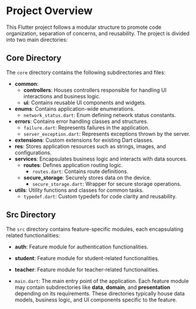 # Project Overview

This Flutter project follows a modular structure to promote code organization, separation of concerns, and reusability. The project is divided into two main directories:

## Core Directory

The `core` directory contains the following subdirectories and files:

- **common**: 
  - **controllers**: Houses controllers responsible for handling UI interactions and business logic.
  - **ui**: Contains reusable UI components and widgets.
- **enums**: Contains application-wide enumerations.
  - `network_status.dart`: Enum defining network status constants.
- **errors**: Contains error handling classes and structures.
  - `failure.dart`: Represents failures in the application.
  - `server_exception.dart`: Represents exceptions thrown by the server.
- **extensions**: Custom extensions for existing Dart classes.
- **res**: Stores application resources such as strings, images, and configurations.
- **services**: Encapsulates business logic and interacts with data sources.
  - **routes**: Defines application routing logic.
    - `routes.dart`: Contains route definitions.
  - **secure_storage**: Securely stores data on the device.
    - `secure_storage.dart`: Wrapper for secure storage operations.
- **utils**: Utility functions and classes for common tasks.
  - `typedef.dart`: Custom typedefs for code clarity and reusability.



## Src Directory

The `src` directory contains feature-specific modules, each encapsulating related functionalities:

- **auth**: Feature module for authentication functionalities.
- **student**: Feature module for student-related functionalities.
- **teacher**: Feature module for teacher-related functionalities.

- `main.dart`: The main entry point of the application.
Each feature module may contain subdirectories like **data**, **domain**, and **presentation** depending on its requirements. These directories typically house data models, business logic, and UI components specific to the feature.
